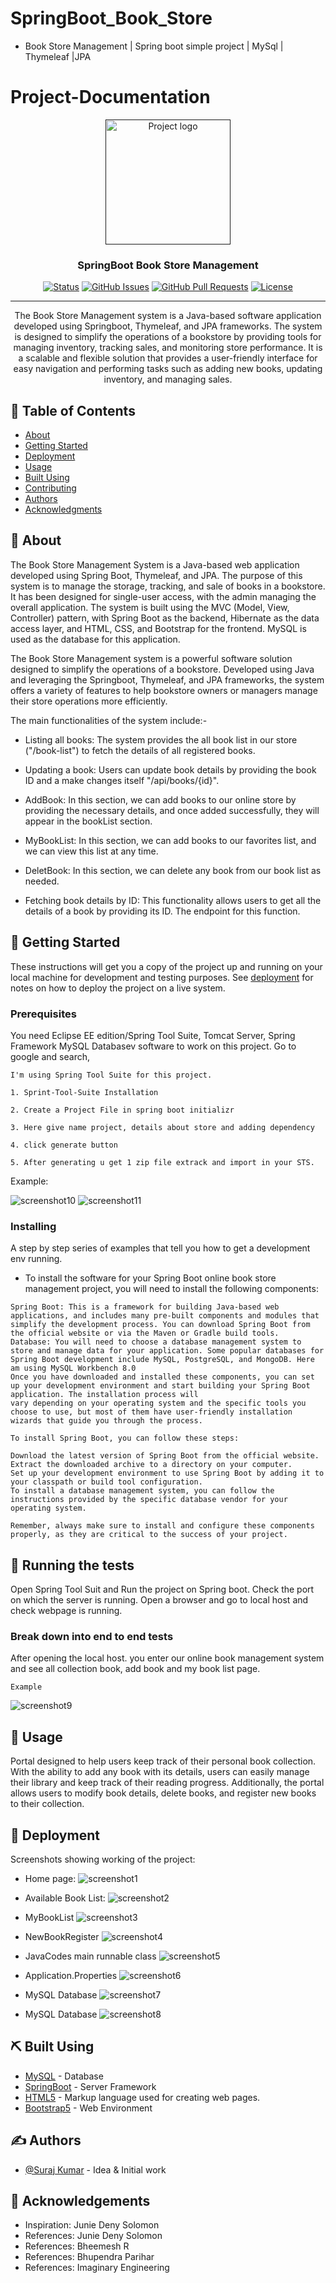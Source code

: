 # SpringBoot_Book_Store
- Book Store Management | Spring boot simple project | MySql | Thymeleaf |JPA


# Project-Documentation

<p align="center">
  <a href="" rel="noopener">
 <img width=200px height=200px src="https://github.com/Suraj138/SpringBoot_Book_Store/blob/master/sceenshot/booklogo.png" alt="Project logo"></a>
</p>

<h3 align="center">SpringBoot Book Store Management</h3>

<div align="center">

  [![Status](https://img.shields.io/badge/status-active-success.svg)]() 
  [![GitHub Issues](https://img.shields.io/github/issues/kylelobo/The-Documentation-Compendium.svg)](https://github.com/kylelobo/The-Documentation-Compendium/issues)
  [![GitHub Pull Requests](https://img.shields.io/github/issues-pr/kylelobo/The-Documentation-Compendium.svg)](https://github.com/kylelobo/The-Documentation-Compendium/pulls)
  [![License](https://img.shields.io/badge/license-MIT-blue.svg)](/LICENSE)

</div>

---

<p align="center"> 
The Book Store Management system is a Java-based software application developed using Springboot, Thymeleaf, and JPA frameworks. The system is designed to simplify the operations of a bookstore by providing tools for managing inventory, tracking sales, and monitoring store performance. It is a scalable and flexible solution that provides a user-friendly interface for easy navigation and performing tasks such as adding new books, updating inventory, and managing sales.
    <br> 
</p>

## 📝 Table of Contents
- [About](#about)
- [Getting Started](#getting_started)
- [Deployment](#deployment)
- [Usage](#usage)
- [Built Using](#built_using)
- [Contributing](../CONTRIBUTING.md)
- [Authors](#authors)
- [Acknowledgments](#acknowledgement)

## 🧐 About <a name = "about"></a>
The Book Store Management System is a Java-based web application developed using Spring Boot, Thymeleaf, and JPA. The purpose of this system is to manage the storage, tracking, and sale of books in a bookstore. It has been designed for single-user access, with the admin managing the overall application. The system is built using the MVC (Model, View, Controller) pattern, with Spring Boot as the backend, Hibernate as the data access layer, and HTML, CSS, and Bootstrap for the frontend. MySQL is used as the database for this application.

The Book Store Management system is a powerful software solution designed to simplify the operations of a bookstore. Developed using Java and leveraging the Springboot, Thymeleaf, and JPA frameworks, the system offers a variety of features to help bookstore owners or managers manage their store operations more efficiently.

The main functionalities of the system include:-

- Listing all books: The system provides the all book list in our store ("/book-list") to fetch the details of all registered books.

- Updating a book: Users can update book details by providing the book ID and a make changes itself "/api/books/{id}".

- AddBook: In this section, we can add books to our online store by providing the necessary details, and once added successfully, they will appear in the bookList section.

- MyBookList: In this section, we can add books to our favorites list, and we can view this list at any time.

- DeletBook: In this section, we can delete any book from our book list as needed.

- Fetching book details by ID: This functionality allows users to get all the details of a book by providing its ID. The endpoint for this function.

## 🏁 Getting Started <a name = "getting_started"></a>
These instructions will get you a copy of the project up and running on your local machine for development and testing purposes. See [deployment](#deployment) for notes on how to deploy the project on a live system.

### Prerequisites
You need Eclipse EE edition/Spring Tool Suite, Tomcat Server, Spring Framework MySQL Databasev software to work on this project. Go to google and search,

```
I'm using Spring Tool Suite for this project.

1. Sprint-Tool-Suite Installation

2. Create a Project File in spring boot initializr

3. Here give name project, details about store and adding dependency

4. click generate button

5. After generating u get 1 zip file extrack and import in your STS.
```
Example:


![screenshot10](https://github.com/Suraj138/SpringBoot_Book_Store/blob/master/sceenshot/screenshot%2010.jpg)
![screenshot11](https://github.com/Suraj138/SpringBoot_Book_Store/blob/master/sceenshot/screenshot%2011.jpg)

### Installing
A step by step series of examples that tell you how to get a development env running.

- To install the software for your Spring Boot online book store management project, you will need to install the following components:

```
Spring Boot: This is a framework for building Java-based web applications, and includes many pre-built components and modules that simplify the development process. You can download Spring Boot from the official website or via the Maven or Gradle build tools.
Database: You will need to choose a database management system to store and manage data for your application. Some popular databases for Spring Boot development include MySQL, PostgreSQL, and MongoDB. Here am using MySQL Workbench 8.0
Once you have downloaded and installed these components, you can set up your development environment and start building your Spring Boot application. The installation process will
vary depending on your operating system and the specific tools you choose to use, but most of them have user-friendly installation wizards that guide you through the process.

To install Spring Boot, you can follow these steps:

Download the latest version of Spring Boot from the official website.
Extract the downloaded archive to a directory on your computer.
Set up your development environment to use Spring Boot by adding it to your classpath or build tool configuration.
To install a database management system, you can follow the instructions provided by the specific database vendor for your operating system.

Remember, always make sure to install and configure these components properly, as they are critical to the success of your project.
```

## 🔧 Running the tests <a name = "tests"></a>
Open Spring Tool Suit and Run the project on Spring boot. Check the port on which the server is running. Open a browser and go to local host and check webpage is running.

### Break down into end to end tests
After opening the local host. you enter our online book management system and see all collection book, add book and my book list page.

```
Example
```
![screenshot9](https://github.com/Suraj138/SpringBoot_Book_Store/blob/master/sceenshot/Screenshot%209.png)

## 🎈 Usage <a name="usage"></a>
Portal designed to help users keep track of their personal book collection. With the ability to add any book with its details, users can easily manage their library and keep track of their reading progress. Additionally, the portal allows users to modify book details, delete books, and register new books to their collection.

## 🚀 Deployment <a name = "deployment"></a>
Screenshots showing working of the project:
- Home page:
![screenshot1](https://github.com/Suraj138/SpringBoot_Book_Store/blob/master/sceenshot/Screenshot%201.png)

- Available Book List:
![screenshot2](https://github.com/Suraj138/SpringBoot_Book_Store/blob/master/sceenshot/Screenshot%202.png)

- MyBookList
![screenshot3](https://github.com/Suraj138/SpringBoot_Book_Store/blob/master/sceenshot/Screenshot%203.png)

- NewBookRegister
![screenshot4](https://github.com/Suraj138/SpringBoot_Book_Store/blob/master/sceenshot/Screenshot%204.png)

- JavaCodes main runnable class
![screenshot5](https://github.com/Suraj138/SpringBoot_Book_Store/blob/master/sceenshot/Screenshot%205.png)

- Application.Properties
![screenshot6](https://github.com/Suraj138/SpringBoot_Book_Store/blob/master/sceenshot/Screenshot%206.png)

- MySQL Database
![screenshot7](https://github.com/Suraj138/SpringBoot_Book_Store/blob/master/sceenshot/Screenshot%207.png)

- MySQL Database
![screenshot8](https://github.com/Suraj138/SpringBoot_Book_Store/blob/master/sceenshot/Screenshot%208.png)


## ⛏️ Built Using <a name = "built_using"></a>
- [MySQL](https://www.mysql.com/) - Database
- [SpringBoot](https://start.spring.io/) - Server Framework
- [HTML5](https://www.w3schools.com/html/) - Markup language used for creating web pages.
- [Bootstrap5](https://getbootstrap.com/) - Web Environment

## ✍️ Authors <a name = "authors"></a>
- [@Suraj Kumar](https://github.com/suraj138) - Idea & Initial work

## 🎉 Acknowledgements <a name = "acknowledgement"></a>
- Inspiration: Junie Deny Solomon
- References: Junie Deny Solomon
- References: Bheemesh R
- References: Bhupendra Parihar
- References: Imaginary Engineering
